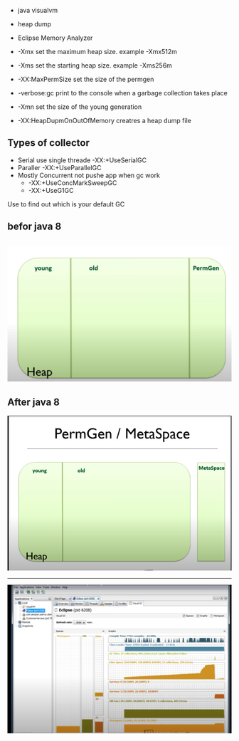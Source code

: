 - java visualvm
- heap dump
- Eclipse Memory Analyzer  

- -Xmx set the maximum heap size. example -Xmx512m
- -Xms set the starting heap size. example -Xms256m
- -XX:MaxPermSize set the size of the permgen 
- -verbose:gc print to the console when a garbage collection takes place
- -Xmn set the size of the young generation
- -XX:HeapDupmOnOutOfMemory creatres a heap dump file

## Types of collector

- Serial use single threade -XX:+UseSerialGC
- Paraller  -XX:+UseParallelGC
- Mostly Concurrent not pushe app when gc work
    - -XX:+UseConcMarkSweepGC
    - -XX:+UseG1GC


Use  to find out which is your default GC

## befor java 8

![gc2.png](./assets/gc2.png)
----
## After java 8

![gc3.png](./assets/gc3.png)

----
![gc1.png](./assets/gc1.png)


